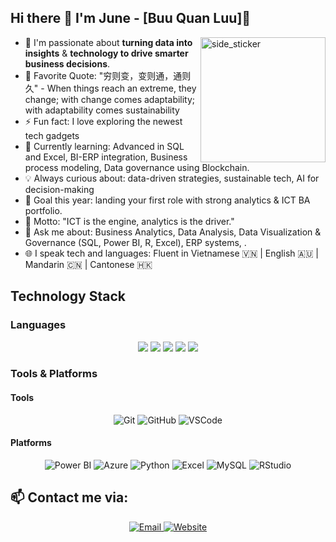 ## Hi there :wave: I'm June - [Buu Quan Luu]🌱 
<img align="right" width=200px height=200px alt="side_sticker" src="https://media3.giphy.com/media/v1.Y2lkPTc5MGI3NjExcGoxcmdmbXp5bnRncDd0aXExdG42Z2w4OXByZHprcHJ6amM2YjUwbCZlcD12MV9pbnRlcm5hbF9naWZfYnlfaWQmY3Q9Zw/L1R1tvI9svkIWwpVYr/giphy.gif" />

- 🔭 I'm passionate about **turning data into insights** & **technology to drive smarter business decisions**.
- 🥅 Favorite Quote: "穷则变，变则通，通则久" - When things reach an extreme, they change; with change comes adaptability; with adaptability comes sustainability
- ⚡ Fun fact: I love exploring the newest tech gadgets
- 🌱 Currently learning: Advanced in SQL and Excel, BI-ERP integration, Business process modeling, Data governance using Blockchain.
- 💡 Always curious about: data-driven strategies, sustainable tech, AI for decision-making
- 🎯 Goal this year: landing your first role with strong analytics & ICT BA portfolio.
- 🧠 Motto: "ICT is the engine, analytics is the driver."
- 💬 Ask me about: Business Analytics, Data Analysis, Data Visualization & Governance (SQL, Power BI, R, Excel), ERP systems, .
- 🌐 I speak tech and languages: Fluent in Vietnamese 🇻🇳 | English 🇦🇺 | Mandarin 🇨🇳 | Cantonese 🇭🇰

## Technology Stack 
### Languages
<p align="center"> 
  <img src="https://img.shields.io/badge/Python-3670A0?style=for-the-badge&logo=python&logoColor=ffdd54"> 
  <img src="https://img.shields.io/badge/C%23-480ca8?style=for-the-badge&logo=csharp&logoColor=white"> 
  <img src="https://img.shields.io/badge/JavaScript-ffd60a?style=for-the-badge&logo=javascript&logoColor=black"> 
  <img src="https://img.shields.io/badge/Java-007396?style=for-the-badge&logo=java&logoColor=white"> 
  <img src="https://img.shields.io/badge/SQL-f18701?style=for-the-badge&logo=mysql&logoColor=white"> 
</p>



### Tools & Platforms
#### Tools
<p align="center">
  <img alt="Git" src="https://img.shields.io/badge/Git-e5383b?style=for-the-badge&logo=git&logoColor=white">
  <img alt="GitHub" src="https://img.shields.io/badge/GitHub-22223b?style=for-the-badge&logo=github&logoColor=white">
  <img alt="VSCode" src="https://img.shields.io/badge/VSCode-00a7e1?style=for-the-badge&logo=visualstudiocode&logoColor=white">
</p>



#### Platforms
<p align="center">
  <img alt="Power BI" src="https://img.shields.io/badge/Power_BI-F2C811?style=for-the-badge&logo=microsoftpowerbi&logoColor=white" />
  <img alt="Azure" src="https://img.shields.io/badge/Azure-4cc9f0?style=for-the-badge&logo=microsoftazure&logoColor=white" />
  <img alt="Python" src="https://img.shields.io/badge/Python-3776AB?style=for-the-badge&logo=python&logoColor=white" />
  <img alt="Excel" src="https://img.shields.io/badge/Microsoft_Excel-217346?style=for-the-badge&logo=microsoft-excel&logoColor=white" />
  <img alt="MySQL" src="https://img.shields.io/badge/MySQL-003f88?style=for-the-badge&logo=mysql&logoColor=white" />
  <img alt="RStudio" src="https://img.shields.io/badge/RStudio-75AADB?style=for-the-badge&logo=r&logoColor=white" />
</p>



## 📫 Contact me via:

<p align="center">
  <a href="mailto:thanhtuyencs163@gmail.com">
    <img alt="Email" src="https://img.shields.io/badge/Email-0077B5?style=for-the-badge&logo=gmail&logoColor=white">
  </a>
  <a href="https://thanhtuyen.vercel.app/">
    <img alt="Website" src="https://img.shields.io/badge/Website-00bbf9?style=for-the-badge&logo=googlechrome&logoColor=white">
  </a>
</p>

